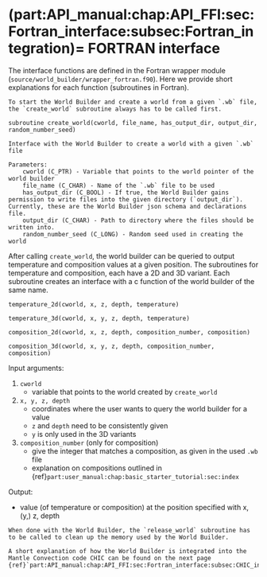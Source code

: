 (part:API_manual:chap:API_FFI:sec:Fortran_interface:subsec:Fortran_integration)=
FORTRAN interface
===========

The interface functions are defined in the Fortran wrapper module (`source/world_builder/wrapper_fortran.f90`). Here we provide short explanations for each function (subroutines in Fortran).

```{important}
To start the World Builder and create a world from a given `.wb` file, the `create_world` subroutine always has to be called first.
```

```{code}
subroutine create_world(cworld, file_name, has_output_dir, output_dir, random_number_seed)

Interface with the World Builder to create a world with a given `.wb` file

Parameters:
    cworld (C_PTR) - Variable that points to the world pointer of the world builder
    file_name (C_CHAR) - Name of the `.wb` file to be used
    has_output_dir (C_BOOL) - If true, the World Builder gains permission to write files into the given directory (`output_dir`). Currently, these are the World Builder json schema and declarations file.
    output_dir (C_CHAR) - Path to directory where the files should be written into.
    random_number_seed (C_LONG) - Random seed used in creating the world 
```

After calling `create_world`, the world builder can be queried to output temperature and composition values at a given position. The subroutines for temperature and composition, each have a 2D and 3D variant. Each subroutine creates an interface with a c function of the world builder of the same name.

```{code}
temperature_2d(cworld, x, z, depth, temperature)

temperature_3d(cworld, x, y, z, depth, temperature)

composition_2d(cworld, x, z, depth, composition_number, composition)

composition_3d(cworld, x, y, z, depth, composition_number, composition)
```

Input arguments:

1. `cworld`
    - variable that points to the world created by `create_world`
2. `x, y, z, depth`
    - coordinates where the user wants to query the world builder for a value
    - `z` and `depth` need to be consistently given
    - `y` is only used in the 3D variants
3. `composition_number` (only for composition)
    - give the integer that matches a composition, as given in the used `.wb` file
    - explanation on compositions outlined in {ref}`part:user_manual:chap:basic_starter_tutorial:sec:index`

Output:

- value (of temperature or composition) at the position specified with x, (y,) z, depth

```{important}
When done with the World Builder, the `release_world` subroutine has to be called to clean up the memory used by the World Builder.
```

```{hint}
A short explanation of how the World Builder is integrated into the Mantle Convection code CHIC can be found on the next page {ref}`part:API_manual:chap:API_FFI:sec:Fortran_interface:subsec:CHIC_integration`
```

<!-- With the sphinx Fortran extension, the following syntax would be possible
PARAMETERS
.. f:subroutine:: temperature_2d(cworld, x, z, depth, temperature)

    Interface with 2D temperature C function of the World builder. Returns 

    :param a: My parameter. -->